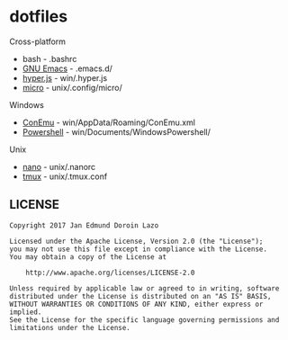 # dotfiles

Cross-platform
- bash - .bashrc
- [GNU Emacs][emacs-site] - .emacs.d/
- [hyper.js][hyper-github] - win/.hyper.js
- [micro][micro-github] - unix/.config/micro/

Windows
- [ConEmu][conemu-github] - win/AppData/Roaming/ConEmu.xml
- [Powershell][powershell-github] - win/Documents/WindowsPowershell/

Unix
- [nano][nano-site] - unix/.nanorc
- [tmux][tmux-github] - unix/.tmux.conf

## LICENSE

```
Copyright 2017 Jan Edmund Doroin Lazo

Licensed under the Apache License, Version 2.0 (the "License");
you may not use this file except in compliance with the License.
You may obtain a copy of the License at

    http://www.apache.org/licenses/LICENSE-2.0

Unless required by applicable law or agreed to in writing, software
distributed under the License is distributed on an "AS IS" BASIS,
WITHOUT WARRANTIES OR CONDITIONS OF ANY KIND, either express or implied.
See the License for the specific language governing permissions and
limitations under the License.
```

[tmux-github]: https://github.com/tmux/tmux
[nano-site]: https://www.nano-editor.org/
[micro-github]: https://github.com/zyedidia/micro
[conemu-github]: https://github.com/Maximus5/ConEmu
[emacs-site]: https://www.gnu.org/software/emacs/
[powershell-github]:  https://github.com/PowerShell/PowerShell
[hyper-github]: https://github.com/zeit/hyper
